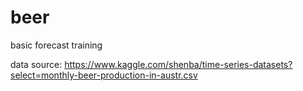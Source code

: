 # beer
basic forecast training

data source: https://www.kaggle.com/shenba/time-series-datasets?select=monthly-beer-production-in-austr.csv
